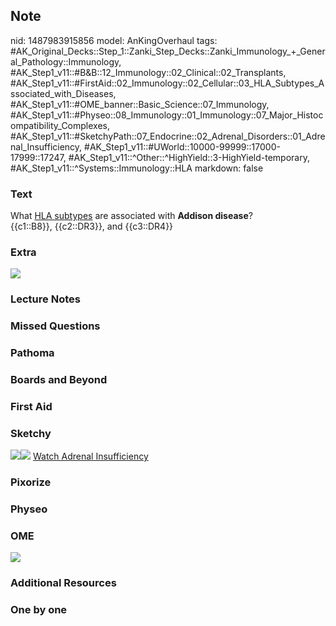 ## Note
nid: 1487983915856
model: AnKingOverhaul
tags: #AK_Original_Decks::Step_1::Zanki_Step_Decks::Zanki_Immunology_+_General_Pathology::Immunology, #AK_Step1_v11::#B&B::12_Immunology::02_Clinical::02_Transplants, #AK_Step1_v11::#FirstAid::02_Immunology::02_Cellular::03_HLA_Subtypes_Associated_with_Diseases, #AK_Step1_v11::#OME_banner::Basic_Science::07_Immunology, #AK_Step1_v11::#Physeo::08_Immunology::01_Immunology::07_Major_Histocompatibility_Complexes, #AK_Step1_v11::#SketchyPath::07_Endocrine::02_Adrenal_Disorders::01_Adrenal_Insufficiency, #AK_Step1_v11::#UWorld::10000-99999::17000-17999::17247, #AK_Step1_v11::^Other::^HighYield::3-HighYield-temporary, #AK_Step1_v11::^Systems::Immunology::HLA
markdown: false

### Text
<div>
  What <u>HLA subtypes</u> are associated with <b>Addison
  disease</b>?
</div>
<div>
  {{c1::B8}}, {{c2::DR3}}, and {{c3::DR4}}
</div>

### Extra
<img src="paste-10101763080548.jpg">

### Lecture Notes


### Missed Questions


### Pathoma


### Boards and Beyond


### First Aid


### Sketchy
<img src="Addisons%20-%20HLA_1566160514431.jpg"><img src=
"zOverall-c5c8a44e62d046546331452560076dfc2bf86642_1566160514431.jpg">
<a href=
"https://dashboard.sketchy.com/study/medical/courses/medical-pathophysiology/units/medical-pathophysiology-endocrine/videos/medical-pathophysiology-endocrine-adrenal-disorders-adrenal-insufficiency?utm_source=anki&utm_medium=partnership&utm_campaign=february_update&utm_content=medical">
Watch Adrenal Insufficiency</a>

### Pixorize


### Physeo


### OME
<div class="ome-widget">
  <a href=
  "https://onlinemeded.org/spa/immunology?ref=anki"><img src=
  "_OME_AnkiFlashcards_Topic_6.png"></a>
</div>

### Additional Resources


### One by one

